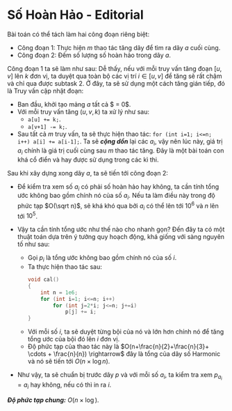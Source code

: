 # Số Hoàn Hảo - Editorial

Bài toán có thể tách làm hai công đoạn riêng biệt:
- Công đoạn $1$: Thực hiện $m$ thao tác tăng dãy để tìm ra dãy $a$ cuối cùng.
- Công đoạn $2$: Đếm số lượng số hoàn hảo trong dãy $a$.

Công đoạn $1$ ta sẽ làm như sau: Dễ thấy, nếu với mỗi truy vấn tăng đoạn $[u,v]$ lên $k$ đơn vị, ta duyệt qua toàn bộ các vị trí $i \in [u,v]$ để tăng sẽ rất chậm và chỉ qua được subtask $2$. Ở đây, ta sẽ sử dụng một cách tăng gián tiếp, đó là Truy vấn cập nhật đoạn:
- Ban đầu, khởi tạo mảng $a$ tất cả $ = 0$.
- Với mỗi truy vấn tăng $(u,v,k)$ ta xử lý như sau:
    - `a[u] += k;`.
    - `a[v+1] -= k;`.
- Sau tất cả $m$ truy vấn, ta sẽ thực hiện thao tác: `for (int i=1; i<=n; i++) a[i] += a[i-1];`. Ta sẽ ***cộng dồn*** lại các $a_i,$ vậy nên lúc này, giá trị $a_i$ chính là giá trị cuối cùng sau $m$ thao tác tăng. Đây là một bài toán con khá cổ điển và hay được sử dụng trong các kì thi.

Sau khi xây dựng xong dãy $a$, ta sẽ tiến tới công đoạn $2$:
- Để kiểm tra xem số $a_i$ có phải số hoàn hảo hay không, ta cần tính tổng ước không bao gồm chính nó của số $a_i$. Nếu ta làm điều này trong độ phức tạp $O(\sqrt n)$, sẽ khá khó qua bởi $a_i$ có thể lên tới $10^6$ và $n$ lên tới $10^5$.
- Vậy ta cần tính tổng ước như thế nào cho nhanh gọn? Đến đây ta có một thuật toán dựa trên ý tưởng quy hoạch động, khá giống với sàng nguyên tố như sau:
    - Gọi $p_i$ là tổng ước không bao gồm chính nó của số $i$.
    - Ta thực hiện thao tác sau:
        ```cpp
        void cal() 
        {
            int n = 1e6;
            for (int i=1; i<=n; i++)
                for (int j=2*i; j<=n; j+=i) 
                    p[j] += i;
        }
        ```
    - Với mỗi số $i$, ta sẽ duyệt từng bội của nó và lớn hơn chính nó để tăng tổng ước của bội đó lên $i$ đơn vị.
    - Độ phức tạp của thao tác này là $O(n+\frac{n}{2}+\frac{n}{3}+ \cdots + \frac{n}{n}) \rightarrow$ đây là tổng của dãy số Harmonic và nó sẽ tiến tới $O(n \times \log n)$.

- Như vậy, ta sẽ chuẩn bị trước dãy $p$ và với mỗi số $a_i,$ ta kiểm tra xem $p_{a_i} = a_i$ hay không, nếu có thì in ra $i$.

***Độ phức tạp chung:*** $O(n \times \log)$.